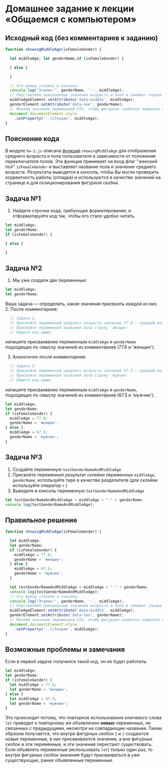 # Домашнее задание к лекции «Общаемся с компьютером»

## Исходный код (без комментариев к заданию)
```javascript
function showingMiddleAge(isFemaleGender) {

  let middleAge; let genderName;if (isFemaleGender) {

  } else {

  }

  // Это вывод эталона в консоль:
  console.log("Эталон:", genderName, '-', middleAge); 
  // Подставляем присвоенные значения возраста и пола в элемент справа от таблицы с кружками:
  middleAgeElement.setAttribute('data-middle', middleAge); 
  genderElement.setAttribute('data-sex', genderName); 
  // Меняем значение переменной CSS, чтобы фигурная скобочка поменяла свою высоту:
  document.documentElement.style
    .setProperty('--lifespan', middleAge);
}
```

## Пояснение кода
В модуле `hw-2.js` описана  [функция](https://learn.javascript.ru/function-basics)  `showingMiddleAge` для отображения среднего возраста и пола пользователя в зависимости от положения переключателя полов. Эта функция принимает на вход флаг "женский пол" `isFemaleGender` и выставляет название пола и значение среднего возраста. Результаты выводятся в консоль, чтобы Вы могли проверить корректность работы (отладка) и используются в качестве значений на странице и для позиционирования фигурной скобки.

## Задача №1
1. Найдите строчки кода, требующие форматирования, и отформатируйте код так, чтобы его стало удобно читать.

```javascript
let middleAge;
let genderName;
if (isFemaleGender) {

} else {

}
```

## Задача №2
1. Мы уже создали две переменные:
```javascript
let middleAge; 
let genderName;
```
Ваша задача — определить, какие значения присвоить каждой из них. 
2. После комментариев:
```javascript
  // Задача 2.
  // Присвойте переменной среднего возраста значение 77.6 — средний возраст для женщин.
  // Присвойте переменной названия пола строку 'женщин'.
  // Пишите код ниже:
```
напишите присваивание переменным `middleAge` и `genderName` подходящих по смыслу значений из комментариев (77.6 и 'женщин').

3. Аналогично после комментариев:
```javascript
  // Задача 2.
  // Присвойте переменной среднего возраста значение 67.5 — средний возраст для мужчин.
  // Присвойте переменной названия пола строку 'мужчин'.
  // Пишите код ниже:
```
напишите присваивание переменным `middleAge` и `genderName`, подходящих по смыслу значений из комментариев (67.5 и 'мужчин').

```javascript
let middleAge;
let genderName;
if (isFemaleGender) {
  middleAge = 77.6;
  genderName = 'женщин';
} else {
  middleAge = 67.5;
  genderName = 'мужчин';
}
```

## Задача №3
1. Создайте переменную `testGenderNameAndMiddleAge`
2. Присвойте переменной результат склейки переменных `middleAge`, `genderName`, используйте тире в качестве разделителя (для склейки используйте оператор `+` )
3. Выведите в консоль переменную `testGenderNameAndMiddleAge`

```javascript
let testGenderNameAndMiddleAge = middleAge + "-" + genderName;
console.log(testGenderNameAndMiddleAge);
```

## Правильное решение
```javascript
function showingMiddleAge(isFemaleGender) {

  let middleAge;
  let genderName;
  if (isFemaleGender) {
    middleAge = 77.6;
    genderName = 'женщин';
  } else {
    middleAge = 67.5;
    genderName = 'мужчин';
  }

  let testGenderNameAndMiddleAge = middleAge + "-" + genderName;
  console.log(testGenderNameAndMiddleAge);
  // Это вывод эталона в консоль:
  console.log("Эталон:", genderName, '-', middleAge); 
  // Подставляем присвоенные значения возраста и пола в элемент справа от таблицы с кружками:
  middleAgeElement.setAttribute('data-middle', middleAge); 
  genderElement.setAttribute('data-sex', genderName); 
  // Меняем значение переменной CSS, чтобы фигурная скобочка поменяла свою высоту:
  document.documentElement.style
    .setProperty('--lifespan', middleAge);
}
```

## Возможные проблемы и замечания
Если в первой задаче получился такой код, он не будет работать:
```javascript
let middleAge;
let genderName;
if (isFemaleGender) {
  let middleAge = 77.6;
  let genderName = 'женщин';
} else {
  let middleAge = 67.5;
  let genderName = 'мужчин';
}
```

Это происходит потому, что повторное использование ключевого слова `let` приводит к повторному же объявлению **новых** переменных, не связанных с предыдущими, несмотря на совпадающие названия. Таким образом получается, что внутри фигурных скобок `{` и `}` создаются новые переменные, в них присваиваются значения, а вне фигурных скобок и эти переменные, и эти значения перестают существовать. Если объявлять переменные (использовать `let`) только один раз, то внутри фигурных скобок значения будут присваиваться в уже существующие, ранее объявленные переменные.
